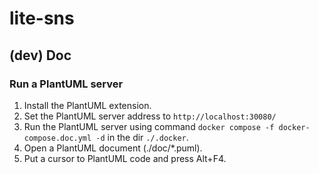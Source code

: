 # lite-sns

## (dev) Doc

### Run a PlantUML server

1. Install the PlantUML extension.
1. Set the PlantUML server address to `http://localhost:30080/`
1. Run the PlantUML server using command `docker compose -f docker-compose.doc.yml -d` in the dir `./.docker`.
1. Open a PlantUML document (./doc/*.puml).
1. Put a cursor to PlantUML code and press Alt+F4.
